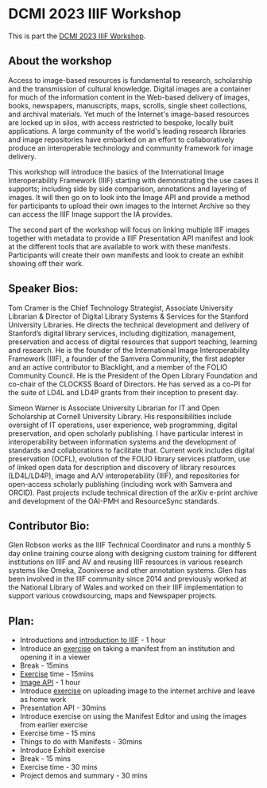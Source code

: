 # DCMI 2023 IIIF Workshop

This is part the [DCMI 2023 IIIF Workshop]().

## About the workshop
Access to image-based resources is fundamental to research, scholarship and the transmission of cultural knowledge. Digital images are a container for much of the information content in the Web-based delivery of images, books, newspapers, manuscripts, maps, scrolls, single sheet collections, and archival materials. Yet much of the Internet's image-based resources are locked up in silos, with access restricted to bespoke, locally built applications. A large community of the world's leading research libraries and image repositories have embarked on an effort to collaboratively produce an interoperable technology and community framework for image delivery.

This workshop will introduce the basics of the International Image Interoperability Framework (IIIF) starting with demonstrating the use cases it supports; including side by side comparison, annotations and layering of images. It will then go on to look into the Image API and provide a method for participants to upload their own images to the Internet Archive so they can access the IIIF Image support the IA provides.

The second part of the workshop will focus on linking multiple IIIF images together with metadata to provide a IIIF Presentation API manifest and look at the different tools that are available to work with these manifests. Participants will create their own manifests and look to create an exhibit showing off their work.  

## Speaker Bios:

Tom Cramer is the Chief Technology Strategist, Associate University Librarian & Director of Digital Library Systems & Services for the Stanford University Libraries. He directs the technical development and delivery of Stanford’s digital library services, including digitization, management, preservation and access of digital resources that support teaching, learning and research. He is the founder of the International Image Interoperability Framework (IIIF), a founder of the Samvera Community, the first adopter and an active contributor to Blacklight, and a member of the FOLIO Community Council. He is the President of the Open Library Foundation and co-chair of the CLOCKSS Board of Directors. He has served as a co-PI for the suite of LD4L and LD4P grants from their inception to present day.

Simeon Warner is Associate University Librarian for IT and Open Scholarship at Cornell University Library. His responsibilities include oversight of IT operations, user experience, web programming, digital preservation, and open scholarly publishing. I have particular interest in interoperability between information systems and the development of standards and collaborations to facilitate that. Current work includes digital preservation (OCFL), evolution of the FOLIO library services platform, use of linked open data for description and discovery of library resources (LD4L/LD4P), image and A/V interoperability (IIIF), and repositories for open-access scholarly publishing (including work with Samvera and ORCID). Past projects include technical direction of the arXiv e-print archive and development of the OAI-PMH and ResourceSync standards.

## Contributor Bio:

Glen Robson works as the IIIF Technical Coordinator and runs a monthly 5 day online training course along with designing custom training for different institutions on IIIF and AV and reusing IIIF resources in various research systems like Omeka, Zooniverse and other annotation systems. Glen has been involved in the IIIF community since 2014 and previously worked at the National Library of Wales and worked on their IIIF implementation to support various crowdsourcing, maps and Newspaper projects.

## Plan:

  * Introductions and [introduction to IIIF](part1/whatisiiif.md) - 1 hour
  * Introduce an [exercise](part1/guides.md) on taking a manifest from an institution and opening it in a viewer
  * Break - 15mins
  * [Exercise](part1/guides.md) time - 15mins
  * [Image API](part2/image-api.md) - 1 hour
  * Introduce [exercise](part2/image-servers/iiif-hosting-ia.md) on uploading image to the internet archive and leave as home work
  * Presentation API - 30mins
  * Introduce exercise on using the Manifest Editor and using the images from earlier exercise
  * Exercise time - 15 mins
  * Things to do with Manifests - 30mins
  * Introduce Exhibit exercise
  * Break - 15 mins
  * Exercise time - 30 mins
  * Project demos and summary - 30 mins

